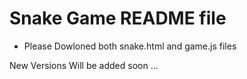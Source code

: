 # Snake Game README file 

- Please Dowloned both snake.html and game.js files 

 New Versions Will be added soon ...
 